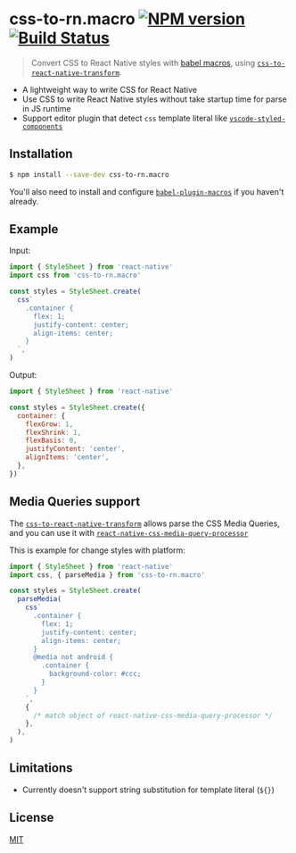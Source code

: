 # css-to-rn.macro [![NPM version](http://img.shields.io/npm/v/css-to-rn.macro.svg?style=flat)](https://www.npmjs.com/package/css-to-rn.macro) [![Build Status](https://travis-ci.org/jhen0409/css-to-rn.macro.svg?branch=master)](https://travis-ci.org/jhen0409/css-to-rn.macro)

> Convert CSS to React Native styles with [babel macros](https://github.com/kentcdodds/babel-plugin-macros), using [`css-to-react-native-transform`](https://github.com/kristerkari/css-to-react-native-transform).

- A lightweight way to write CSS for React Native
- Use CSS to write React Native styles without take startup time for parse in JS runtime
- Support editor plugin that detect `css` template literal like [`vscode-styled-components`](https://github.com/styled-components/vscode-styled-components)

## Installation

```bash
$ npm install --save-dev css-to-rn.macro
```

You'll also need to install and configure [`babel-plugin-macros`](https://github.com/kentcdodds/babel-plugin-macros) if you haven't already.

## Example

Input:

```js
import { StyleSheet } from 'react-native'
import css from 'css-to-rn.macro'

const styles = StyleSheet.create(
  css`
    .container {
      flex: 1;
      justify-content: center;
      align-items: center;
    }
  `,
)
```

Output:

```js
import { StyleSheet } from 'react-native'

const styles = StyleSheet.create({
  container: {
    flexGrow: 1,
    flexShrink: 1,
    flexBasis: 0,
    justifyContent: 'center',
    alignItems: 'center',
  },
})
```

## Media Queries support

The [`css-to-react-native-transform`](https://github.com/kristerkari/css-to-react-native-transform) allows parse the CSS Media Queries, and you can use it with [`react-native-css-media-query-processor`](https://github.com/kristerkari/react-native-css-media-query-processor)

This is example for change styles with platform:

```js
import { StyleSheet } from 'react-native'
import css, { parseMedia } from 'css-to-rn.macro'

const styles = StyleSheet.create(
  parseMedia(
    css`
      .container {
        flex: 1;
        justify-content: center;
        align-items: center;
      }
      @media not android {
        .container {
          background-color: #ccc;
        }
      }
    `,
    {
      /* match object of react-native-css-media-query-processor */
    },
  ),
)
```

## Limitations

- Currently doesn't support string substitution for template literal (`${}`)

## License

[MIT](LICENSE.md)
